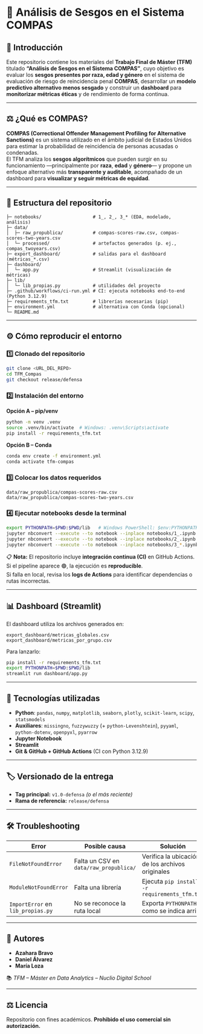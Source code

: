# 🧠 Análisis de Sesgos en el Sistema COMPAS

## 📘 Introducción

Este repositorio contiene los materiales del **Trabajo Final de Máster (TFM)** titulado **“Análisis de Sesgos en el Sistema COMPAS”**, cuyo objetivo es evaluar los **sesgos presentes por raza, edad y género** en el sistema de evaluación de riesgo de reincidencia penal **COMPAS**, desarrollar un **modelo predictivo alternativo menos sesgado** y construir un **dashboard** para **monitorizar métricas éticas** y de rendimiento de forma continua.

---

## ⚖️ ¿Qué es COMPAS?

**COMPAS (Correctional Offender Management Profiling for Alternative Sanctions)** es un sistema utilizado en el ámbito judicial de Estados Unidos para estimar la probabilidad de reincidencia de personas acusadas o condenadas.  
El TFM analiza los **sesgos algorítmicos** que pueden surgir en su funcionamiento —principalmente por **raza**, **edad** y **género**— y propone un enfoque alternativo más **transparente y auditable**, acompañado de un dashboard para **visualizar y seguir métricas de equidad**.

---

## 📁 Estructura del repositorio

```text
├─ notebooks/                   # 1_, 2_, 3_* (EDA, modelado, análisis)
├─ data/
│  ├─ raw_propublica/           # compas-scores-raw.csv, compas-scores-two-years.csv
│  └─ processed/                # artefactos generados (p. ej., compas_twoyears.csv)
├─ export_dashboard/            # salidas para el dashboard (métricas_*.csv)
├─ dashboard/
│  └─ app.py                    # Streamlit (visualización de métricas)
├─ lib/
│  └─ lib_propias.py            # utilidades del proyecto
├─ .github/workflows/ci-run.yml # CI: ejecuta notebooks end-to-end (Python 3.12.9)
├─ requirements_tfm.txt         # librerías necesarias (pip)
├─ environment.yml              # alternativa con Conda (opcional)
└─ README.md
```

---

## ⚙️ Cómo reproducir el entorno

### 1️⃣ Clonado del repositorio
```bash
git clone <URL_DEL_REPO>
cd TFM_Compas
git checkout release/defensa
```

### 2️⃣ Instalación del entorno

**Opción A – pip/venv**
```bash
python -m venv .venv
source .venv/bin/activate  # Windows: .venv\Scripts\activate
pip install -r requirements_tfm.txt
```

**Opción B – Conda**
```bash
conda env create -f environment.yml
conda activate tfm-compas
```

### 3️⃣ Colocar los datos requeridos
```
data/raw_propublica/compas-scores-raw.csv
data/raw_propublica/compas-scores-two-years.csv
```

### 4️⃣ Ejecutar notebooks desde la terminal
```bash
export PYTHONPATH=$PWD:$PWD/lib   # Windows PowerShell: $env:PYTHONPATH="$PWD;$PWD\lib"
jupyter nbconvert --execute --to notebook --inplace notebooks/1_.ipynb
jupyter nbconvert --execute --to notebook --inplace notebooks/2_.ipynb
jupyter nbconvert --execute --to notebook --inplace notebooks/3_*.ipynb
```

📋 **Nota:** El repositorio incluye **integración continua (CI)** en GitHub Actions.  
Si el pipeline aparece 🟢, la ejecución es **reproducible**.  
Si falla en local, revisa los **logs de Actions** para identificar dependencias o rutas incorrectas.

---

## 📊 Dashboard (Streamlit)

El dashboard utiliza los archivos generados en:
```
export_dashboard/metricas_globales.csv
export_dashboard/metricas_por_grupo.csv
```

Para lanzarlo:

```bash
pip install -r requirements_tfm.txt
export PYTHONPATH=$PWD:$PWD/lib
streamlit run dashboard/app.py
```

---

## 🧩 Tecnologías utilizadas

- **Python**: `pandas`, `numpy`, `matplotlib`, `seaborn`, `plotly`, `scikit-learn`, `scipy`, `statsmodels`  
- **Auxiliares**: `missingno`, `fuzzywuzzy` (+ `python-Levenshtein`), `pyyaml`, `python-dotenv`, `openpyxl`, `pyarrow`  
- **Jupyter Notebook**  
- **Streamlit**  
- **Git & GitHub + GitHub Actions** (CI con Python 3.12.9)

---

## 🏷️ Versionado de la entrega

- **Tag principal:** `v1.0-defensa` *(o el más reciente)*  
- **Rama de referencia:** `release/defensa`

---

## 🛠️ Troubleshooting

| Error | Posible causa | Solución |
|-------|----------------|-----------|
| `FileNotFoundError` | Falta un CSV en `data/raw_propublica/` | Verifica la ubicación de los archivos originales |
| `ModuleNotFoundError` | Falta una librería | Ejecuta `pip install -r requirements_tfm.txt` |
| `ImportError` en `lib_propias.py` | No se reconoce la ruta local | Exporta `PYTHONPATH` como se indica arriba |

---

## 👥 Autores

- **Azahara Bravo**  
- **Daniel Álvarez**  
- **María Loza**

📚 *TFM – Máster en Data Analytics – Nuclio Digital School*

---

## ⚖️ Licencia

Repositorio con fines académicos. **Prohibido el uso comercial sin autorización.**

